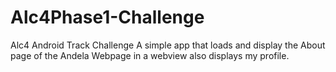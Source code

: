 # Alc4Phase1-Challenge
Alc4 Android Track Challenge
A simple app that loads and display the About page of the Andela Webpage in a webview
also displays my profile.

